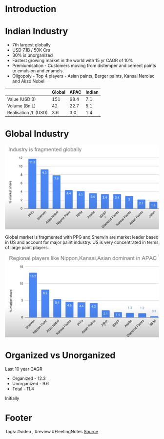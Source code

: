 # Introduction

# Indian Industry
- 7th largest globally
- USD 7.1B / 50K Crs
- 30% is unorganized
- Fastest growing market in the world with 15 yr CAGR of 10%
- Premiumisation - Customers moving from distemper and cement paints to emulsion and enamels. 
- Oligopoly - Top 4 players - Asian paints, Berger paints, Kansai Nerolac and Akzo Nobel 

|    | Global|APAC |Indian
|---|---|---|---|
|Value (USD B)| 151|68.4|7.1
|Volume (Bn L)| 42 | 22.7 | 5.1
|Realisation /L (USD) | 3.6 | 3.0 | 1.4

# Global Industry
![Global Market Share](https://github.com/hashxim/hconMD/blob/master/work_md/Obsidian/Resources/Global%20Paints%20Market%20Share.JPG?raw=true)

Global market is fragmented with PPG and Sherwin are market leader based in US and account for major paint industry. US is very concentrated in terms of large paint players. 

![APAC Market Share](https://github.com/hashxim/hconMD/blob/master/work_md/Obsidian/Resources/APAC%20Paints%20Market%20Share.JPG?raw=true)

# Organized vs Unorganized
Last 10 year CAGR
- Organized - 12.3
- Unorganized - 9.6
- Total - 11.4

Initially 




# Footer
Tags: #video , #review #FleetingNotes
[Source](https://www.youtube.com/watch?v=9GKKa-blmlo)
<!--stackedit_data:
eyJoaXN0b3J5IjpbOTU5ODIzMzE2LDIxMDg4MjY0NF19
-->